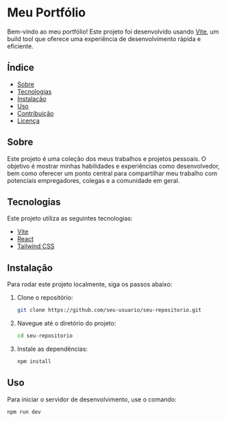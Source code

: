 # Meu Portfólio

Bem-vindo ao meu portfólio! Este projeto foi desenvolvido usando [Vite](https://vitejs.dev/), um build tool que oferece uma experiência de desenvolvimento rápida e eficiente.

## Índice

- [Sobre](#sobre)
- [Tecnologias](#tecnologias)
- [Instalação](#instalação)
- [Uso](#uso)
- [Contribuição](#contribuição)
- [Licença](#licença)

## Sobre

Este projeto é uma coleção dos meus trabalhos e projetos pessoais. O objetivo é mostrar minhas habilidades e experiências como desenvolvedor, bem como oferecer um ponto central para compartilhar meu trabalho com potenciais empregadores, colegas e a comunidade em geral.

## Tecnologias

Este projeto utiliza as seguintes tecnologias:

- [Vite](https://vitejs.dev/)
- [React](https://reactjs.org/)
- [Tailwind CSS](https://tailwindcss.com/)

## Instalação

Para rodar este projeto localmente, siga os passos abaixo:

1. Clone o repositório:
    ```bash
    git clone https://github.com/seu-usuario/seu-repositorio.git
    ```

2. Navegue até o diretório do projeto:
    ```bash
    cd seu-repositorio
    ```

3. Instale as dependências:
    ```bash
    npm install
    ```

## Uso

Para iniciar o servidor de desenvolvimento, use o comando:

```bash
npm run dev
